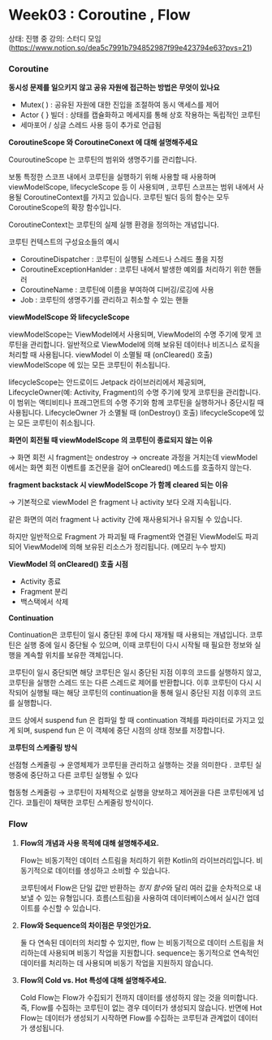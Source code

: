 # Week03 : Coroutine , Flow

상태: 진행 중
강의: 스터디 모임 (https://www.notion.so/dea5c7991b794852987f99e423794e63?pvs=21)

### Coroutine

**동시성 문제를 일으키지 않고 공유 자원에 접근하는 방법은 무엇이 있나요**

- Mutex( ) : 공유된 자원에 대한 진입을 조절하여 동시 액세스를 제어
- Actor { } 빌더 : 상태를 캡슐화하고 메세지를 통해 상호 작용하는 독립적인 코루틴
- 세마포어 / 싱글 스레드  사용 등이 추가로 언급됨

**CoroutineScope 와 CoroutineConext 에 대해 설명해주세요**

CouroutineScope 는 코루틴의 범위와 생명주기를 관리합니다.

보통 특정한 스코프 내에서 코루틴을 실행하기 위해 사용할 때 사용하며 viewModelScope,  lifecycleScope 등 이 사용되며 , 코루틴 스코프는 범위 내에서 사용될 CoroutineContext를 가지고 있습니다. 코루틴 빌더 등의 함수는 모두 CoroutineScope의 확장 함수입니다.

CoroutineContext는 코루틴의 실제 실행 환경을 정의하는 개념입니다. 

코루틴 컨텍스트의 구성요소들의 예시 

- CoroutineDispatcher : 코루틴이 실행될 스레드나 스레드 풀을 지정
- CoroutineExceptionHanlder : 코루틴 내에서 발생한 예외를 처리하기 위한 핸들러
- CoroutineName : 코루틴에 이름을 부여하여 디버깅/로깅에 사용
- Job : 코루틴의 생명주기를 관리하고 취소할 수 있는 핸들

**viewModelScope 와 lifecycleScope**

viewModelScope는 ViewModel에서 사용되며, ViewModel의 수명 주기에 맞게 코루틴을 관리합니다. 일반적으로 ViewModel에 의해 보유된 데이터나 비즈니스 로직을 처리할 때 사용됩니다. 
viewModel 이 소멸될 때 (onCleared() 호출) viewModelScope 에 있는 모든 코루틴이 취소됩니다. 

lifecycleScope는 안드로이드 Jetpack 라이브러리에서 제공되며, LifecycleOwner(예: Activity, Fragment)의 수명 주기에 맞게 코루틴을 관리합니다. 이 범위는 액티비티나 프래그먼트의 수명 주기와 함께 코루틴을 실행하거나 중단시킬 때 사용됩니다. 
LifecycleOwner 가 소멸될 때 (onDestroy() 호출) lifecycleScope에 있는 모든 코루틴이 취소됩니다.

**화면이 회전될 때 viewModelScope 의 코루틴이 종료되지 않는 이유**

→ 화면 회전 시 fragment는 ondestroy → oncreate 과정을 거치는데 viewModel 에서는 화면 회전 이벤트를 조건문을 걸어 onCleared() 메소드를 호출하지 않는다.

**fragment backstack 시 viewModelScope 가 함께 cleared 되는 이유**

→ 기본적으로 viewModel 은 fragment 나 activity 보다 오래 지속됩니다. 

같은 화면의 여러 fragment 나 activity 간에 재사용되거나 유지될 수 있습니다.

하지만 일반적으로 Fragment 가 파괴될 때 Fragment와 연결된 ViewModel도 파괴되어 ViewModel에 의해 보유된 리소스가 정리됩니다. (메모리 누수 방지)

**ViewModel 의 onCleared() 호출 시점** 

- Activity 종료
- Fragment 분리
- 백스택에서 삭제

**Continuation**

Continuation은 코루틴이 일시 중단된 후에 다시 재개될 때 사용되는 개념입니다. 코루틴은 실행 중에 일시 중단될 수 있으며, 이때 코루틴이 다시 시작될 때 필요한 정보와 실행을 계속할 위치를 보유한 객체입니다.

코루틴이 일시 중단되면 해당 코루틴은 일시 중단된 지점 이후의 코드를 실행하지 않고, 코루틴을 실행한 스레드 또는 다른 스레드로 제어를 반환합니다. 이후 코루틴이 다시 시작되어 실행될 때는 해당 코루틴의 continuation을 통해 일시 중단된 지점 이후의 코드를 실행합니다.

코드 상에서 suspend fun 은 컴파일 할 때 continuation 객체를 파라미터로 가지고 있게 되며, suspend fun 은 이 객체에 중단 시점의 상태 정보를 저장합니다. 

**코루틴의 스케줄링 방식**

선점형 스케줄링 → 운영체제가 코루틴을 관리하고 실행하는 것을 의미한다 . 코루틴 실행중에 중단하고 다른 코루틴 실행될 수 있다

협동형 스케줄링 → 코루틴이 자체적으로 실행을 양보하고 제어권을 다른 코루틴에게 넘긴다. 코틀린이 채택한 코루틴 스케줄링 방식이다.

### Flow

1. **Flow의 개념과 사용 목적에 대해 설명해주세요.**
    
    Flow는 비동기적인 데이터 스트림을 처리하기 위한 Kotlin의 라이브러리입니다. 비동기적으로 데이터를 생성하고 소비할 수 있습니다.
    
    코루틴에서 Flow은 단일 값만 반환하는 *정지 함수*와 달리 여러 값을 순차적으로 내보낼 수 있는 유형입니다. 흐름(스트림)을 사용하여 데이터베이스에서 실시간 업데이트를 수신할 수 있습니다.
    
2. **Flow와 Sequence의 차이점은 무엇인가요.**
    
    둘 다 연속된 데이터의 처리할 수 있지만, flow 는 비동기적으로 데이터 스트림을 처리하는데 사용되며 비동기 작업을 지원합니다. sequence는 동기적으로 연속적인 데이터를 처리하는 데 사용되며 비동기 작업을 지원하지 않습니다.
    
3. **Flow의 Cold vs. Hot 특성에 대해 설명해주세요.**
    
    Cold Flow는 Flow가 수집되기 전까지 데이터를 생성하지 않는 것을 의미합니다. 즉, Flow를 수집하는 코루틴이 없는 경우 데이터가 생성되지 않습니다. 반면에 Hot Flow는 데이터가 생성되기 시작하면 Flow를 수집하는 코루틴과 관계없이 데이터가 생성됩니다.